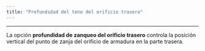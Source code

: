 ```yaml
---
title: "Profundidad del tono del orificio trasero"
---
```


***

La opción **profundidad de zanqueo del orificio trasero** controla la posición vertical del punto de zanja del orificio de armadura en la parte trasera.




